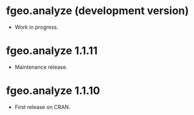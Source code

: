 # fgeo.analyze (development version)

* Work in progress.

# fgeo.analyze 1.1.11

* Maintenance release.

# fgeo.analyze 1.1.10

* First release on CRAN.
